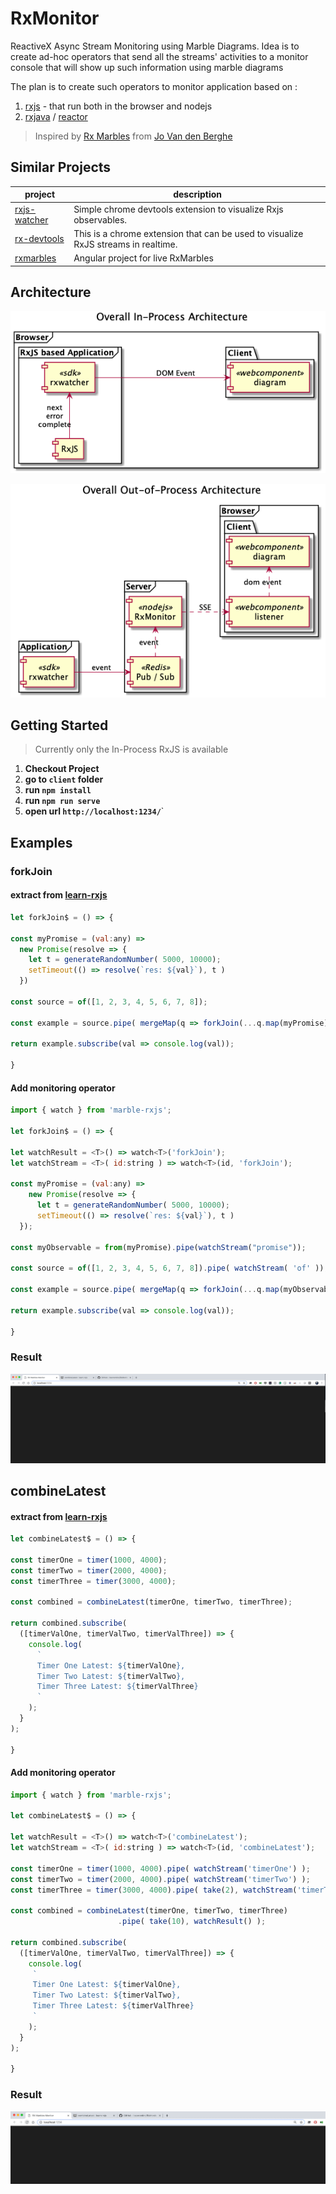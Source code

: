 # RxMonitor
ReactiveX Async Stream Monitoring using Marble Diagrams. Idea is to create ad-hoc operators that send all the streams' activities to a monitor console that will show up such information using marble diagrams

The plan is to create such operators to monitor application based on :
1. [rxjs](https://github.com/ReactiveX/rxjs) - that run both in the browser and nodejs
2. [rxjava](https://github.com/ReactiveX/rxjava) / [reactor](https://github.com/reactor)


> Inspired by [Rx Marbles](http://users.telenet.be/jo.van.den.berghe/rx/#shapes) from [Jo Van den Berghe](http://users.telenet.be/jo.van.den.berghe/)  


## Similar Projects

 project | description
--- | ---
[rxjs-watcher](https://github.com/xripcsu/rxjs-watcher) | Simple chrome devtools extension to visualize Rxjs observables.
[rx-devtools](https://github.com/KwintenP/rx-devtools) | This is a chrome extension that can be used to visualize RxJS streams in realtime.
[rxmarbles](https://stackblitz.com/edit/rxmarbles) | Angular project for live RxMarbles

## Architecture

![Component Diagram](architecture2.png)


![Component Diagram](architecture.png)

## Getting Started

> Currently only the In-Process RxJS is available

1. **Checkout Project**
2. **go to `client` folder**
3. **run `npm install`**
4. **run `npm run serve`**
5. **open url `http://localhost:1234/`**`


## Examples

### forkJoin

#### extract from [learn-rxjs](https://www.learnrxjs.io/operators/combination/forkjoin.html)
```javascript
let forkJoin$ = () => {

const myPromise = (val:any) =>
  new Promise(resolve => {
    let t = generateRandomNumber( 5000, 10000);
    setTimeout(() => resolve(`res: ${val}`), t )
  })

const source = of([1, 2, 3, 4, 5, 6, 7, 8]);

const example = source.pipe( mergeMap(q => forkJoin(...q.map(myPromise))) );

return example.subscribe(val => console.log(val));

}
```

#### Add monitoring operator

```javascript
import { watch } from 'marble-rxjs';

let forkJoin$ = () => {

let watchResult = <T>() => watch<T>('forkJoin');
let watchStream = <T>( id:string ) => watch<T>(id, 'forkJoin');

const myPromise = (val:any) =>
    new Promise(resolve => {
      let t = generateRandomNumber( 5000, 10000);
      setTimeout(() => resolve(`res: ${val}`), t )
  });

const myObservable = from(myPromise).pipe(watchStream("promise"));

const source = of([1, 2, 3, 4, 5, 6, 7, 8]).pipe( watchStream( 'of' ));

const example = source.pipe( mergeMap(q => forkJoin(...q.map(myObservable))), watchResult() );

return example.subscribe(val => console.log(val));

}
```

### Result

![ForkJoin Example](forkjoin.gif)

## combineLatest

#### extract from [learn-rxjs](https://www.learnrxjs.io/operators/combination/combinelatest.html)
```javascript
let combineLatest$ = () => {

const timerOne = timer(1000, 4000);
const timerTwo = timer(2000, 4000);
const timerThree = timer(3000, 4000);

const combined = combineLatest(timerOne, timerTwo, timerThree);

return combined.subscribe(
  ([timerValOne, timerValTwo, timerValThree]) => {
    console.log(
      `
      Timer One Latest: ${timerValOne},
      Timer Two Latest: ${timerValTwo},
      Timer Three Latest: ${timerValThree}
      `
    );
  }
);

}
```

#### Add monitoring operator

```javascript
import { watch } from 'marble-rxjs';

let combineLatest$ = () => {

let watchResult = <T>() => watch<T>('combineLatest');
let watchStream = <T>( id:string ) => watch<T>(id, 'combineLatest');

const timerOne = timer(1000, 4000).pipe( watchStream('timerOne') );
const timerTwo = timer(2000, 4000).pipe( watchStream('timerTwo') );
const timerThree = timer(3000, 4000).pipe( take(2), watchStream('timerThree'));

const combined = combineLatest(timerOne, timerTwo, timerThree)
                        .pipe( take(10), watchResult() );

return combined.subscribe(
  ([timerValOne, timerValTwo, timerValThree]) => {
    console.log(
     `
     Timer One Latest: ${timerValOne},
     Timer Two Latest: ${timerValTwo},
     Timer Three Latest: ${timerValThree}
     `
    );
  }
);

}
```

### Result

![ForkJoin Example](combineLatest.gif)
